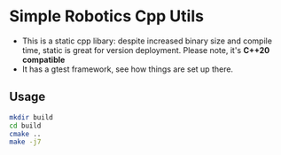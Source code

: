 # Simple Robotics Cpp Utils

- This is a static cpp libary: despite increased binary size and compile time, static is great for version deployment. Please note, it's **C++20 compatible**
- It has a gtest framework, see how things are set up there.

## Usage

```bash
mkdir build
cd build
cmake ..
make -j7 
```
